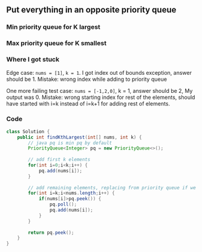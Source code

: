 
## Put everything in an opposite priority queue 

### Min priority queue for K largest

### Max priority queue for K smallest

### Where I got stuck

Edge case: `nums = [1]`, `k = 1`.
I got index out of bounds exception, answer should be 1.
Mistake: wrong index while adding to priority queue

One more failing test case:
`nums = [-1,2,0]`, k = 1, answer should be 2, 
My output was 0.
Mistake: wrong starting index for rest of the elements, should have started with i=k instead of i=k+1 for adding rest of elements.


### Code

```java
class Solution {
    public int findKthLargest(int[] nums, int k) {
        // java pq is min pq by default
        PriorityQueue<Integer> pq = new PriorityQueue<>();
        
        // add first k elements
        for(int i=0;i<k;i++) {
            pq.add(nums[i]);
        }
        
        // add remaining elements, replacing from priority queue if we have better candidate
        for(int i=k;i<nums.length;i++) {
            if(nums[i]>pq.peek()) {
                pq.poll();
                pq.add(nums[i]);
            }
        }
        
        return pq.peek();
    }
}
```